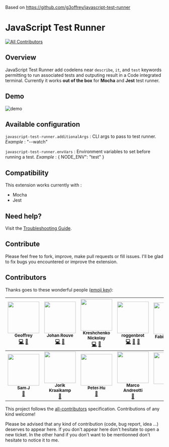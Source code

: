 Based on https://github.com/g3offrey/javascript-test-runner

# JavaScript Test Runner
[![All Contributors](https://img.shields.io/badge/all_contributors-12-orange.svg?style=flat-square)](#contributors)

## Overview

JavaScript Test Runner add codelens near `describe`, `it`, and `test` keywords permitting to run associated tests and outputing result in a Code integrated terminal.
Currently it works **out of the box** for **Mocha** and **Jest** test runner.

## Demo

![demo](./ressources//demo.gif)

## Available configuration

`javascript-test-runner.additionalArgs` : CLI args to pass to test runner.
_Example_ : "--watch"

`javascript-test-runner.envVars` : Environment variables to set before running a test.
_Example_ : { NODE_ENV": "test" }

## Compatibility

This extension works currently with :

* Mocha
* Jest

## Need help?

Visit the [Troubleshooting Guide](https://github.com/g3offrey/javascript-test-runner/wiki/Troubleshooting).

## Contribute

Please feel free to fork, improve, make pull requests or fill issues.
I'll be glad to fix bugs you encountered or improve the extension.

## Contributors

Thanks goes to these wonderful people ([emoji key](https://github.com/kentcdodds/all-contributors#emoji-key)):

<!-- ALL-CONTRIBUTORS-LIST:START - Do not remove or modify this section -->
<!-- prettier-ignore -->
| [<img src="https://avatars1.githubusercontent.com/u/11151445?v=4" width="100px;"/><br /><sub><b>Geoffrey</b></sub>](https://github.com/g3offrey)<br />[💻](https://github.com/g3offrey/javascript-test-runner/commits?author=g3offrey "Code") [🤔](#ideas-g3offrey "Ideas, Planning, & Feedback") | [<img src="https://avatars0.githubusercontent.com/u/3911114?v=4" width="100px;"/><br /><sub><b>Johan Rouve</b></sub>](https://github.com/ooga)<br />[💻](https://github.com/g3offrey/javascript-test-runner/commits?author=ooga "Code") [🐛](https://github.com/g3offrey/javascript-test-runner/issues?q=author%3Aooga "Bug reports") | [<img src="https://avatars0.githubusercontent.com/u/26111050?v=4" width="100px;"/><br /><sub><b>Kreshchenko Nickolay</b></sub>](https://github.com/nkreshchenko)<br />[💻](https://github.com/g3offrey/javascript-test-runner/commits?author=nkreshchenko "Code") [🤔](#ideas-nkreshchenko "Ideas, Planning, & Feedback") | [<img src="https://avatars1.githubusercontent.com/u/41467575?v=4" width="100px;"/><br /><sub><b>roggenbrot</b></sub>](https://github.com/roggenbrot)<br />[💻](https://github.com/g3offrey/javascript-test-runner/commits?author=roggenbrot "Code") [🐛](https://github.com/g3offrey/javascript-test-runner/issues?q=author%3Aroggenbrot "Bug reports") [🤔](#ideas-roggenbrot "Ideas, Planning, & Feedback") | [<img src="https://avatars2.githubusercontent.com/u/1240520?v=4" width="100px;"/><br /><sub><b>Fabien Allanic</b></sub>](http://allanic.org)<br />[🐛](https://github.com/g3offrey/javascript-test-runner/issues?q=author%3Afallanic "Bug reports") | [<img src="https://avatars2.githubusercontent.com/u/53399?v=4" width="100px;"/><br /><sub><b>Daniel Friesen</b></sub>](http://danielfriesen.name/)<br />[🐛](https://github.com/g3offrey/javascript-test-runner/issues?q=author%3Adantman "Bug reports") | [<img src="https://avatars0.githubusercontent.com/u/2930063?v=4" width="100px;"/><br /><sub><b>Steven Goris</b></sub>](https://github.com/GoGoris)<br />[🐛](https://github.com/g3offrey/javascript-test-runner/issues?q=author%3AGoGoris "Bug reports") |
| :---: | :---: | :---: | :---: | :---: | :---: | :---: |
| [<img src="https://avatars1.githubusercontent.com/u/2108452?v=4" width="100px;"/><br /><sub><b>Sam J</b></sub>](http://nfour.me)<br />[🐛](https://github.com/g3offrey/javascript-test-runner/issues?q=author%3Anfour "Bug reports") | [<img src="https://avatars0.githubusercontent.com/u/390575?v=4" width="100px;"/><br /><sub><b>Jorik Kraaikamp</b></sub>](https://github.com/JostCrow)<br />[🐛](https://github.com/g3offrey/javascript-test-runner/issues?q=author%3AJostCrow "Bug reports") | [<img src="https://avatars3.githubusercontent.com/u/16585242?v=4" width="100px;"/><br /><sub><b>Peter Hu</b></sub>](https://github.com/PeikangHu)<br />[🐛](https://github.com/g3offrey/javascript-test-runner/issues?q=author%3APeikangHu "Bug reports") | [<img src="https://avatars2.githubusercontent.com/u/1413476?v=4" width="100px;"/><br /><sub><b>Marco Andreotti</b></sub>](https://github.com/marqu3z)<br />[🐛](https://github.com/g3offrey/javascript-test-runner/issues?q=author%3Amarqu3z "Bug reports") | [<img src="https://avatars3.githubusercontent.com/u/1265888?v=4" width="100px;"/><br /><sub><b>小秦</b></sub>](https://xqin.net/)<br />[💻](https://github.com/g3offrey/javascript-test-runner/commits?author=xqin "Code") |
<!-- ALL-CONTRIBUTORS-LIST:END -->

This project follows the [all-contributors](https://github.com/kentcdodds/all-contributors) specification. Contributions of any kind welcome!

Please be advised that any kind of contribution (code, bug report, idea ...) deserves to appear here. If you don't appear here don't hesitate to open a new ticket.
In the other hand if you don't want to be mentionned don't hesitate to notice it to me.
